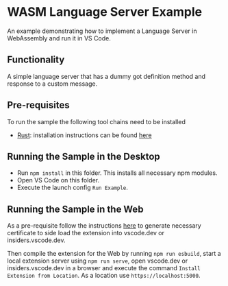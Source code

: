# WASM Language Server Example

An example demonstrating how to implement a Language Server in WebAssembly and
run it in VS Code.

## Functionality

A simple language server that has a dummy got definition method and response to
a custom message.

## Pre-requisites

To run the sample the following tool chains need to be installed

-   [Rust](https://www.rust-lang.org/): installation instructions can be found
    [here](https://www.rust-lang.org/tools/install)

## Running the Sample in the Desktop

-   Run `npm install` in this folder. This installs all necessary npm modules.
-   Open VS Code on this folder.
-   Execute the launch config `Run Example`.

## Running the Sample in the Web

As a pre-requisite follow the instructions
[here](https://code.visualstudio.com/api/extension-guides/web-extensions#test-your-web-extension-in-vscode.dev)
to generate necessary certificate to side load the extension into vscode.dev or
insiders.vscode.dev.

Then compile the extension for the Web by running `npm run esbuild`, start a
local extension server using `npm run serve`, open vscode.dev or
insiders.vscode.dev in a browser and execute the command
`Install Extension from Location`. As a location use `https://localhost:5000`.
